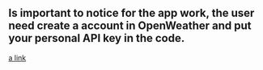 ## Is important to notice for the app work, the user need create a account in OpenWeather and put your personal API key in the code.

[a link](https://home.openweathermap.org)
